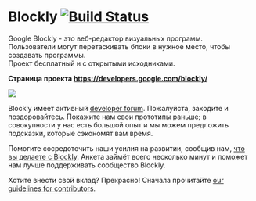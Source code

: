 # Blockly [![Build Status]( https://travis-ci.org/google/blockly.svg?branch=master)](https://travis-ci.org/google/blockly)


Google Blockly - это веб-редактор визуальных программ.  
Пользователи могут перетаскивать блоки в нужное место, чтобы создавать программы.  
Проект бесплатный и с открытыми исходниками.

**Страница проекта https://developers.google.com/blockly/**

![](https://developers.google.com/blockly/images/sample.png)

Blockly имеет активный [developer forum](https://groups.google.com/forum/#!forum/blockly). 
Пожалуйста, заходите и поздоровайтесь. Покажите нам свои прототипы раньше; 
в совокупности у нас есть большой опыт и мы можем предложить подсказки, которые сэкономят вам время.

Помогите сосредоточить наши усилия на развитии, сообщив нам, [что вы делаете с
Blockly](https://developers.google.com/blockly/registration). 
Анкета займёт всего несколько минут и поможет нам лучше поддерживать сообщество Blockly.

Хотите внести свой вклад? Прекрасно! Сначала прочитайте [our guidelines for contributors](https://developers.google.com/blockly/guides/modify/contributing).
